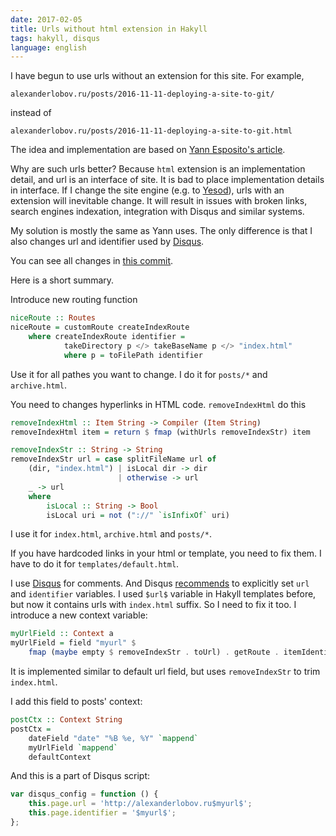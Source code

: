 ```yaml
---
date: 2017-02-05
title: Urls without html extension in Hakyll
tags: hakyll, disqus
language: english
---
```


I have begun to use urls without an extension for this site. For example,

    alexanderlobov.ru/posts/2016-11-11-deploying-a-site-to-git/

instead of

    alexanderlobov.ru/posts/2016-11-11-deploying-a-site-to-git.html

The idea and implementation are based on [Yann Esposito's
article](http://yannesposito.com/Scratch/en/blog/Hakyll-setup/#simplify-url).

Why are such urls better? Because `html` extension is an implementation detail,
and url is an interface of site. It is bad to place implementation details in
interface. If I change the site engine (e.g. to
[Yesod](http://www.yesodweb.com/)), urls with an extension
will inevitable change. It will result in issues with broken links, search
engines indexation, integration with Disqus and similar systems.

My solution is mostly the same as Yann uses. The only difference is that I also
changes url and identifier used by [Disqus](http://disqus.com).

You can see all changes in
[this commit](https://github.com/alexanderlobov/homepage/commit/fb9446a5ad238c041c407cb2e7e35a1f9aeab491).

Here is a short summary.

Introduce new routing function

``` haskell
niceRoute :: Routes
niceRoute = customRoute createIndexRoute
    where createIndexRoute identifier =
            takeDirectory p </> takeBaseName p </> "index.html"
            where p = toFilePath identifier
```

Use it for all pathes you want to change. I do it for `posts/*` and
`archive.html`.

You need to changes hyperlinks in HTML code. `removeIndexHtml` do this

``` haskell
removeIndexHtml :: Item String -> Compiler (Item String)
removeIndexHtml item = return $ fmap (withUrls removeIndexStr) item

removeIndexStr :: String -> String
removeIndexStr url = case splitFileName url of
    (dir, "index.html") | isLocal dir -> dir
                        | otherwise -> url
    _ -> url
    where
        isLocal :: String -> Bool
        isLocal uri = not ("://" `isInfixOf` uri)

```

I use it for `index.html`, `archive.html` and `posts/*`.

If you have hardcoded links in your html or template, you need to fix them. I
have to do it for `templates/default.html`.

I use [Disqus](http://disqus.com) for comments. And Disqus
[recommends](https://help.disqus.com/customer/en/portal/articles/2158629) to
explicitly set `url` and `identifier` variables. I used `$url$` variable in
Hakyll templates before, but now it contains urls with `index.html` suffix. So I
need to fix it too. I introduce a new context variable:

``` haskell
myUrlField :: Context a
myUrlField = field "myurl" $
    fmap (maybe empty $ removeIndexStr . toUrl) . getRoute . itemIdentifier
```

It is implemented similar to default url field, but uses `removeIndexStr` to
trim `index.html`.

I add this field to posts' context:
``` haskell
postCtx :: Context String
postCtx =
    dateField "date" "%B %e, %Y" `mappend`
    myUrlField `mappend`
    defaultContext
```
And this is a part of Disqus script:

``` javascript
var disqus_config = function () {
    this.page.url = 'http://alexanderlobov.ru$myurl$';
    this.page.identifier = '$myurl$';
};
```
